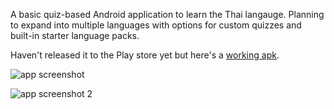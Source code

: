 A basic quiz-based Android application to learn the Thai langauge. Planning to expand into multiple languages with options for custom quizzes and built-in starter language packs.

Haven't released it to the Play store yet but here's a [working apk](https://chadsebranek.com/files/learn-thai-mai-mobile.apk).

![app screenshot](https://chadsebranek.com/files/thai-app-screenshot-1.png)

![app screenshot 2](https://chadsebranek.com/files/thai-app-screenshot-2.png)

